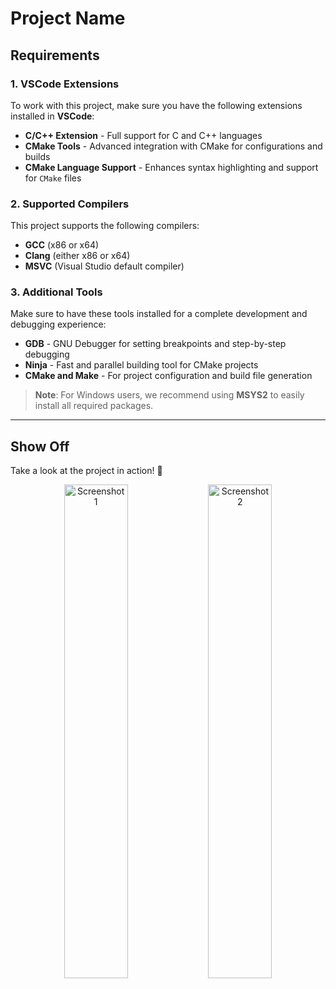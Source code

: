 # Project Name

## Requirements

### 1. VSCode Extensions
To work with this project, make sure you have the following extensions installed in **VSCode**:
- **C/C++ Extension** - Full support for C and C++ languages
- **CMake Tools** - Advanced integration with CMake for configurations and builds
- **CMake Language Support** - Enhances syntax highlighting and support for `CMake` files

### 2. Supported Compilers
This project supports the following compilers:
- **GCC** (x86 or x64)
- **Clang** (either x86 or x64)
- **MSVC** (Visual Studio default compiler)

### 3. Additional Tools
Make sure to have these tools installed for a complete development and debugging experience:
- **GDB** - GNU Debugger for setting breakpoints and step-by-step debugging
- **Ninja** - Fast and parallel building tool for CMake projects
- **CMake and Make** - For project configuration and build file generation

> **Note**: For Windows users, we recommend using **MSYS2** to easily install all required packages.

---

## Show Off

Take a look at the project in action! 🚀

<p align="center">
  <img src="https://github.com/user-attachments/assets/0ca6c4c3-5e7f-432e-be16-ca6f4839c609" alt="Screenshot 1" width="45%" />
  <img src="https://github.com/user-attachments/assets/8c7c6a52-c10c-4384-9875-5db69b0cb873" alt="Screenshot 2" width="45%" />
</p>
